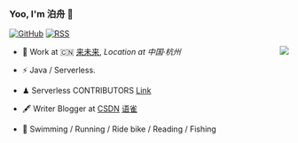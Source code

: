 ### Yoo, I'm 泊舟 👋

[![GitHub](https://img.shields.io/badge/dynamic/json?logo=github&label=GitHub&labelColor=495867&color=495867&query=%24.data.totalSubs&url=https%3A%2F%2Fapi.spencerwoo.com%2Fsubstats%2F%3Fsource%3Dgithub%26queryKey%3Dhayschan&style=flat-square)](https://github.com/Herbbbb)
[![RSS](https://img.shields.io/badge/dynamic/json?logo=rss&logoColor=white&label=RSS&labelColor=95B8D1&color=95B8D1&query=%24.data.totalSubs&url=https%3A%2F%2Fapi.spencerwoo.com%2Fsubstats%2F%3Fsource%3Dfeedly%257Cinoreader%257CfeedsPub%26queryKey%3Dhttps://haysc.tech/feed.xml&style=flat-square)](https://www.yuque.com/xiankanpengyouquandisitiaodongtai)

<img align="right" src="https://github-readme-stats.vercel.app/api?username=Herbbbb&show_icons=true&icon_color=CE1D2D&text_color=718096&bg_color=ffffff&hide_title=true" /> 

- 🍻 Work at 🇨🇳 [来未来](https://www.come-future.com/), _Location at 中国·杭州_

- ⚡ Java / Serverless.

- ♟ Serverless CONTRIBUTORS [Link](https://github.com/Serverless-Devs/Serverless-Devs/blob/master/CONTRIBUTORS.md)

- 🖋 Writer Blogger at [CSDN](https://blog.csdn.net/weixin_38964895) [语雀](https://www.yuque.com/xiankanpengyouquandisitiaodongtai)

- 🏃 Swimming / Running / Ride bike / Reading / Fishing
